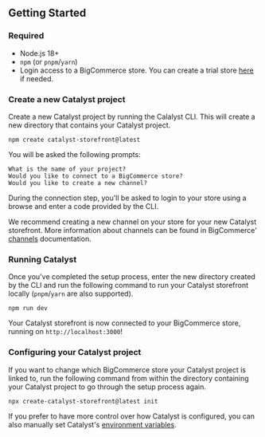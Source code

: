 ## Getting Started

### Required
* Node.js 18+
* `npm` (or `pnpm`/`yarn`)
* Login access to a BigCommerce store. You can create a trial store [here](https://www.bigcommerce.com/start-your-trial/) if needed.

### Create a new Catalyst project

Create a new Catalyst project by running the Calalyst CLI. This will create a new directory that contains your Catalyst project.

```
npm create catalyst-storefront@latest
```

You will be asked the following prompts:

```
What is the name of your project?
Would you like to connect to a BigCommerce store?
Would you like to create a new channel?
```

During the connection step, you'll be asked to login to your store using a browse and enter a code provided by the CLI.

We recommend creating a new channel on your store for your new Catalyst storefront. More information about channels can be found in BigCommerce' [channels](https://developer.bigcommerce.com/docs/integrations/channels) documentation.

### Running Catalyst

Once you've completed the setup process, enter the new directory created by the CLI and run the following command to run your Catalyst storefront locally (`pnpm`/`yarn` are also supported).

```
npm run dev
```

Your Catalyst storefront is now connected to your BigCommerce store, running on `http://localhost:3000`!

### Configuring your Catalyst project

If you want to change which BigCommerce store your Catalyst project is linked to, run the following command 
from within the directory containing your Catalyst project to go through the setup process again.


```
npx create-catalyst-storefront@latest init
```

If you prefer to have more control over how Catalyst is configured, you can also manually set Catalyst's [environment variables]().